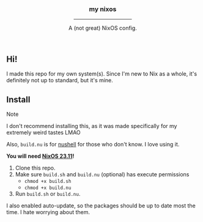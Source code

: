 <div align="center">

### my nixos

<hr width="30%" />

A (not great) NixOS config.

</div>

<br />

## Hi!

I made this repo for my own system(s). Since I'm new to Nix as a whole, it's definitely not up to standard, but it's mine.

## Install

> [!NOTE]
> I don't recommend installing this, as it was made specifically for my extremely weird tastes LMAO
>
> Also, `build.nu` is for [nushell](https://www.nushell.sh/) for those who don't know. I love using it.
>
> **You will need [NixOS 23.11](https://nixos.org/download)!**

1. Clone this repo.
2. Make sure `build.sh` and `build.nu` (optional) has execute permissions
   - `chmod +x build.sh`
   - `chmod +x build.nu`
3. Run `build.sh` or `build.nu`.

I also enabled auto-update, so the packages should be up to date most the time. I hate worrying about them.
